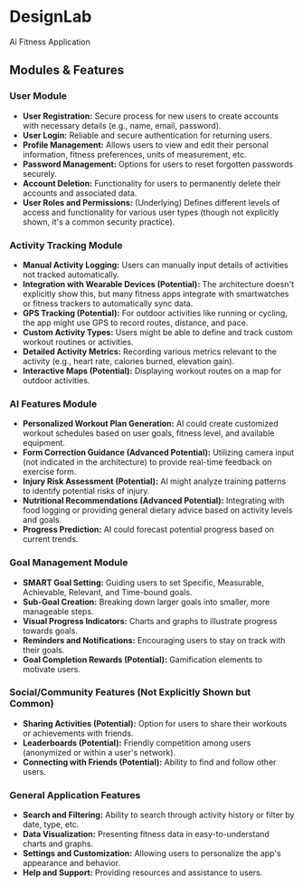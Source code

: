 # DesignLab
Ai Fitness Application

## Modules & Features

### User Module

- **User Registration:** Secure process for new users to create accounts with necessary details (e.g., name, email, password).
- **User Login:** Reliable and secure authentication for returning users.
- **Profile Management:** Allows users to view and edit their personal information, fitness preferences, units of measurement, etc.
- **Password Management:** Options for users to reset forgotten passwords securely.
- **Account Deletion:** Functionality for users to permanently delete their accounts and associated data.
- **User Roles and Permissions:** (Underlying) Defines different levels of access and functionality for various user types (though not explicitly shown, it's a common security practice).

### Activity Tracking Module

- **Manual Activity Logging:** Users can manually input details of activities not tracked automatically.
- **Integration with Wearable Devices (Potential):** The architecture doesn't explicitly show this, but many fitness apps integrate with smartwatches or fitness trackers to automatically sync data.
- **GPS Tracking (Potential):** For outdoor activities like running or cycling, the app might use GPS to record routes, distance, and pace.
- **Custom Activity Types:** Users might be able to define and track custom workout routines or activities.
- **Detailed Activity Metrics:** Recording various metrics relevant to the activity (e.g., heart rate, calories burned, elevation gain).
- **Interactive Maps (Potential):** Displaying workout routes on a map for outdoor activities.

### AI Features Module

- **Personalized Workout Plan Generation:** AI could create customized workout schedules based on user goals, fitness level, and available equipment.
- **Form Correction Guidance (Advanced Potential):** Utilizing camera input (not indicated in the architecture) to provide real-time feedback on exercise form.
- **Injury Risk Assessment (Potential):** AI might analyze training patterns to identify potential risks of injury.
- **Nutritional Recommendations (Advanced Potential):** Integrating with food logging or providing general dietary advice based on activity levels and goals.
- **Progress Prediction:** AI could forecast potential progress based on current trends.

### Goal Management Module

- **SMART Goal Setting:** Guiding users to set Specific, Measurable, Achievable, Relevant, and Time-bound goals.
- **Sub-Goal Creation:** Breaking down larger goals into smaller, more manageable steps.
- **Visual Progress Indicators:** Charts and graphs to illustrate progress towards goals.
- **Reminders and Notifications:** Encouraging users to stay on track with their goals.
- **Goal Completion Rewards (Potential):** Gamification elements to motivate users.

### Social/Community Features (Not Explicitly Shown but Common)

- **Sharing Activities (Potential):** Option for users to share their workouts or achievements with friends.
- **Leaderboards (Potential):** Friendly competition among users (anonymized or within a user's network).
- **Connecting with Friends (Potential):** Ability to find and follow other users.

### General Application Features

- **Search and Filtering:** Ability to search through activity history or filter by date, type, etc.
- **Data Visualization:** Presenting fitness data in easy-to-understand charts and graphs.
- **Settings and Customization:** Allowing users to personalize the app's appearance and behavior.
- **Help and Support:** Providing resources and assistance to users.
